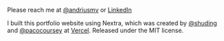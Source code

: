 Please reach me at [@andriusmv](https://twitter.com/andriusmv1) or [LinkedIn](https://www.linkedin.com/in/andresmorenovasquez/)

I built this portfolio website using Nextra, which was created by [@shuding](https://github.com/shuding) and [@pacocoursey](https://github.com/pacocoursey) at [Vercel](https://vercel.com). Released under the MIT license.
